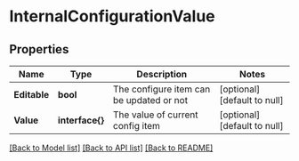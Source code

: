 # InternalConfigurationValue

## Properties
Name | Type | Description | Notes
------------ | ------------- | ------------- | -------------
**Editable** | **bool** | The configure item can be updated or not | [optional] [default to null]
**Value** | **interface{}** | The value of current config item | [optional] [default to null]

[[Back to Model list]](../README.md#documentation-for-models) [[Back to API list]](../README.md#documentation-for-api-endpoints) [[Back to README]](../README.md)


